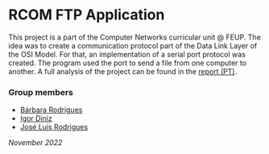 # RCOM FTP Application

This project is a part of the Computer Networks curricular unit @ FEUP.
The idea was to create a communication protocol part of the Data Link Layer of the OSI Model.
For that, an implementation of a serial port protocol was created.
The program used the port to send a file from one computer to another.
A full analysis of the project can be found in the [report (PT)](report.pdf).



### Group members

- [Bárbara Rodrigues](https://github.com/babs3)
- [Igor Diniz](https://github.com/igor-diniz)
- [José Luís Rodrigues](https://github.com/jlcrodrigues)

*November 2022* 

